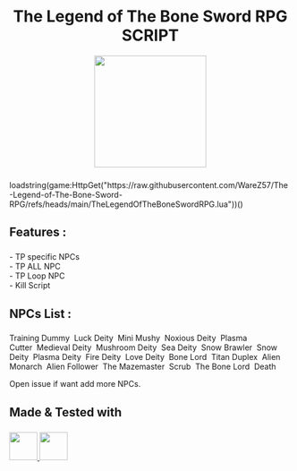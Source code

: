 <h1 align="center">The Legend of The Bone Sword RPG SCRIPT</h1>

<div align="center">
  <img height="200" src="https://tr.rbxcdn.com/180DAY-6c6ba252bb096169c2ee33cb17aa2fe2/768/432/Image/Webp/noFilter"  />
</div>

###

<p align="left">loadstring(game:HttpGet("https://raw.githubusercontent.com/WareZ57/The-Legend-of-The-Bone-Sword-RPG/refs/heads/main/TheLegendOfTheBoneSwordRPG.lua"))()</p>

###

<h2 align="left">Features :</h2>

###

<p align="left">- TP specific NPCs<br>- TP ALL NPC<br>- TP Loop NPC<br>- Kill Script</p>

<h2 align="left">NPCs List :</h2>

###

<p align="left">Training Dummy&nbsp;&nbsp;Luck Deity&nbsp;&nbsp;Mini Mushy&nbsp;&nbsp;Noxious Deity&nbsp;&nbsp;Plasma Cutter&nbsp;&nbsp;Medieval Deity&nbsp;&nbsp;Mushroom Deity&nbsp;&nbsp;Sea Deity&nbsp;&nbsp;Snow Brawler&nbsp;&nbsp;Snow Deity&nbsp;&nbsp;Plasma Deity&nbsp;&nbsp;Fire Deity&nbsp;&nbsp;Love Deity&nbsp;&nbsp;Bone Lord&nbsp;&nbsp;Titan Duplex&nbsp;&nbsp;Alien Monarch&nbsp;&nbsp;Alien Follower&nbsp;&nbsp;The Mazemaster&nbsp;&nbsp;Scrub&nbsp;&nbsp;The Bone Lord&nbsp;&nbsp;Death

Open issue if want add more NPCs.
</p>

###

<h2 align="left">Made & Tested with</h2>

###

<p align="left">
  <a href="https://sirius.menu/" target="_blank">
    <img src="https://image.noelshack.com/fichiers/2025/39/1/1758549544-t-l-chargement.png" height="50" />
  </a>
  <a href="https://www.xeno.onl/" target="_blank">
    <img src="https://www.xeno.onl/images/xeno.png" height="50" />
  </a>
</p>

